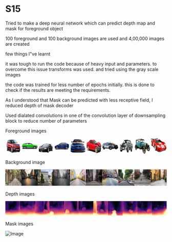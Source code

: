 # S15

Tried to make a deep neural network which can predict depth map and mask for foreground object

100 foreground and 100 background images are used and 4,00,000 images are created

few things I"ve learnt

it was tough to run the code because of heavy input and parameters. to overcome this issue transforms was used. and tried using the gray scale images

the code was trained for less number of epochs initially. this is done to check if the results are meeting the requirements.

As I understood that Mask can be predicted with less receptive field, I reduced depth of mask decoder

Used dialated convolutions in one of the convolution layer of downsampling block to reduce number of parameters

Foreground images

![Image](https://github.com/meenuraji/S15/blob/master/fgimg.png)

Background image

![Image](https://github.com/meenuraji/S15/blob/master/bgimg.png)

Depth images

![Image](https://github.com/meenuraji/S15/blob/master/depth.png)

Mask images

![Image]()

